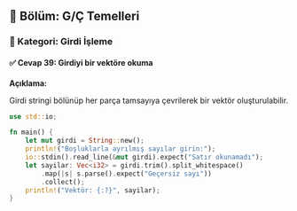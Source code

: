 ## 📘 Bölüm: G/Ç Temelleri  
### 🔹 Kategori: Girdi İşleme  
#### ✅ Cevap 39: Girdiyi bir vektöre okuma

**Açıklama:**

Girdi stringi bölünüp her parça tamsayıya çevrilerek bir vektör oluşturulabilir.

```rust
use std::io;

fn main() {
    let mut girdi = String::new();
    println!("Boşluklarla ayrılmış sayılar girin:");
    io::stdin().read_line(&mut girdi).expect("Satır okunamadı");
    let sayilar: Vec<i32> = girdi.trim().split_whitespace()
        .map(|s| s.parse().expect("Geçersiz sayı"))
        .collect();
    println!("Vektör: {:?}", sayilar);
}
```
